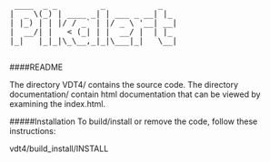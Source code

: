 <pre>

 ____  _ _         _           _   
|  _ \(_) | ____ _| | ___ _ __| |_ 
| |_) | | |/ / _` | |/ _ \ '__| __|
|  __/| |   < (_| | |  __/ |  | |_ 
|_|   |_|_|\_\__,_|_|\___|_|   \__|

</pre>

####README

The directory VDT4/ contains the source code. The directory documentation/ contain html 
documentation that can be viewed by examining the index.html.

#####Installation
To build/install or remove the code, follow these instructions:

vdt4/build_install/INSTALL



